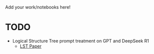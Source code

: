 Add your work/notebooks here!

# TODO
- Logical Structure Tree prompt treatment on GPT and DeepSeek R1
  - [LST Paper](https://aclanthology.org/2024.emnlp-main.730.pdf)
